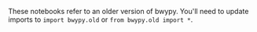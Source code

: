 These notebooks refer to an older version of bwypy.
You'll need to update imports to `import bwypy.old` or `from bwypy.old import *`.
